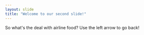 ```yaml
---
layout: slide
title: "Welcome to our second slide!"
---
```

So what's the deal with airline food?
Use the left arrow to go back!
